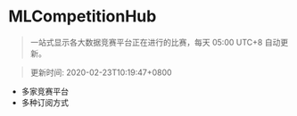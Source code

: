 # MLCompetitionHub

> 一站式显示各大数据竞赛平台正在进行的比赛，每天 05:00 UTC+8 自动更新。
  
> 更新时间: 2020-02-23T10:19:47+0800 

* 多家竞赛平台
* 多种订阅方式
